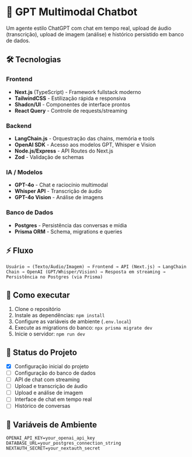 # 🤖 GPT Multimodal Chatbot

Um agente estilo ChatGPT com chat em tempo real, upload de áudio (transcrição), upload de imagem (análise) e histórico persistido em banco de dados.

## 🛠️ Tecnologias

### Frontend
- **Next.js** (TypeScript) - Framework fullstack moderno
- **TailwindCSS** - Estilização rápida e responsiva
- **Shadcn/UI** - Componentes de interface prontos
- **React Query** - Controle de requests/streaming

### Backend
- **LangChain.js** - Orquestração das chains, memória e tools
- **OpenAI SDK** - Acesso aos modelos GPT, Whisper e Vision
- **Node.js/Express** - API Routes do Next.js
- **Zod** - Validação de schemas

### IA / Modelos
- **GPT-4o** - Chat e raciocínio multimodal
- **Whisper API** - Transcrição de áudio
- **GPT-4o Vision** - Análise de imagens

### Banco de Dados
- **Postgres** - Persistência das conversas e mídia
- **Prisma ORM** - Schema, migrations e queries

## ⚡ Fluxo

```
Usuário → (Texto/Áudio/Imagem) → Frontend → API (Next.js) → LangChain Chain → OpenAI (GPT/Whisper/Vision) → Resposta em streaming → Persistência no Postgres (via Prisma)
```

## 🚀 Como executar

1. Clone o repositório
2. Instale as dependências: `npm install`
3. Configure as variáveis de ambiente (`.env.local`)
4. Execute as migrations do banco: `npx prisma migrate dev`
5. Inicie o servidor: `npm run dev`

## 📝 Status do Projeto

- [x] Configuração inicial do projeto
- [ ] Configuração do banco de dados
- [ ] API de chat com streaming
- [ ] Upload e transcrição de áudio
- [ ] Upload e análise de imagem
- [ ] Interface de chat em tempo real
- [ ] Histórico de conversas

## 🔧 Variáveis de Ambiente

```env
OPENAI_API_KEY=your_openai_api_key
DATABASE_URL=your_postgres_connection_string
NEXTAUTH_SECRET=your_nextauth_secret
```